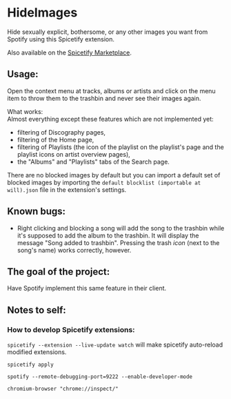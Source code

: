 # HideImages

Hide sexually explicit, bothersome, or any other images you want from Spotify using this Spicetify extension.

Also available on the [Spicetify Marketplace](https://github.com/spicetify/spicetify-marketplace).

## Usage:

Open the context menu at tracks, albums or artists and click on the menu item to throw them to the trashbin and never see their images again.

What works:  
Almost everything except these features which are not implemented yet: 

- filtering of Discography pages, 
- filtering of the Home page, 
- filtering of Playlists (the icon of the playlist on the playlist's page and the playlist icons on artist overview pages),
- the "Albums" and "Playlists" tabs of the Search page. 

There are no blocked images by default but you can import a default set of blocked images by importing the `default blocklist (importable at will).json` file in the extension's settings.

## Known bugs:

- Right clicking and blocking a song will add the song to the trashbin while it's supposed to add the album to the trashbin. It will display the message "Song added to trashbin". Pressing the trash _icon_ (next to the song's name) works correctly, however. 

## The goal of the project:

Have Spotify implement this same feature in their client.  

## Notes to self:

### How to develop Spicetify extensions:  
`spicetify --extension --live-update watch` will make spicetify auto-reload modified extensions. 

`spicetify apply`

`spotify --remote-debugging-port=9222 --enable-developer-mode`

`chromium-browser "chrome://inspect/"`
